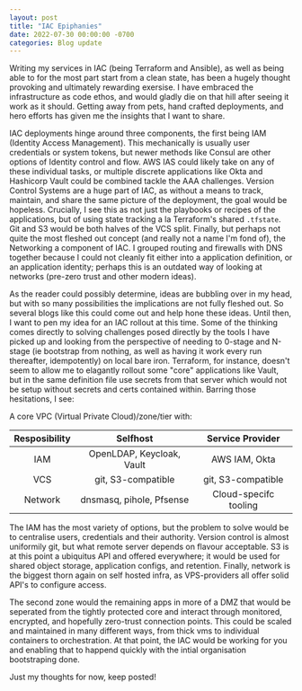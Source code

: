 ```yaml
---
layout: post
title: "IAC Epiphanies"
date: 2022-07-30 00:00:00 -0700
categories: Blog update
---
```


Writing my services in IAC (being Terraform and Ansible), as well as being able to for the most part start from a clean state, has been a hugely thought provoking and ultimately rewarding exersise. I have embraced the infrastructure as code ethos, and would gladly die on that hill after seeing it work as it should. Getting away from pets, hand crafted deployments, and hero efforts has given me the insights that I want to share. 

IAC deployments hinge around three components, the first being IAM (Identity Access Management). This mechanically is usually user credentials or system tokens, but newer methods like Consul are other options of Identity control and flow. AWS IAS could likely take on any of these individual tasks, or multiple discrete applications like Okta and Hashicorp Vault could be combined tackle the AAA challenges. Version Control Systems are a huge part of IAC, as without a means to track, maintain, and share the same picture of the deployment, the goal would be hopeless. Crucially, I see this as not just the playbooks or recipes of the applications, but of using state tracking a la Terraform's shared `.tfstate`. Git and S3 would be both halves of the VCS split. Finally, but perhaps not quite the most fleshed out concept (and really not a name I'm fond of), the Networking a component of IAC. I grouped routing and firewalls with DNS together because I could not cleanly fit either into a application definition, or an application identity; perhaps this is an outdated way of looking at networks (pre-zero trust and other modern ideas). 

As the reader could possibly determine, ideas are bubbling over in my head, but with so many possibilities the implications are not fully fleshed out. So several blogs like this could come out and help hone these ideas. Until then, I want to pen my idea for an IAC rollout at this time. Some of the thinking comes directly to solving challenges posed directly by the tools I have picked up and looking from the perspective of needing to 0-stage and N-stage (ie bootstrap from nothing, as well as having it work every run thereafter, idempotently) on local bare iron. Terraform, for instance, doesn't seem to allow me to elagantly rollout some "core" applications like Vault, but in the same definition file use secrets from that server which would not be setup without secrets and certs contained within. Barring those hesitations, I see:

A core VPC (Virtual Private Cloud)/zone/tier with:

| Resposibility | Selfhost | Service Provider |
| :---: | :---: | :---:|
| IAM | OpenLDAP, Keycloak, Vault | AWS IAM, Okta |
| VCS | git, S3-compatible | git, S3-compatible |
| Network | dnsmasq, pihole, Pfsense | Cloud-specifc tooling |

The IAM has the most variety of options, but the problem to solve would be to centralise users, credentials and their authority. Version control is almost uniformily git, but what remote server depends on flavour acceptable. S3 is at this point a ubiquitus API and offered everywhere; it would be used for shared object storage, application configs, and retention. Finally, network is the biggest thorn again on self hosted infra, as VPS-providers all offer solid API's to configure access.

The second zone would the remaining apps in more of a DMZ that would be seperated from the tightly protected core and interact through monitored, encrypted, and hopefully zero-trust connection points. This could be scaled and maintained in many different ways, from thick vms to individual containers to orchestration. At that point, the IAC would be working for you and enabling that to happend quickly with the intial organisation bootstraping done. 

Just my thoughts for now, keep posted!

